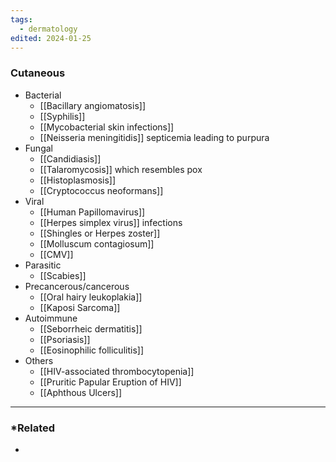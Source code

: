 ```yaml
---
tags:
  - dermatology
edited: 2024-01-25
---
```

### Cutaneous
- Bacterial
	- [[Bacillary angiomatosis]]
	- [[Syphilis]] 
	- [[Mycobacterial skin infections]] 
	- [[Neisseria meningitidis]] septicemia leading to purpura 
- Fungal
	- [[Candidiasis]]
	- [[Talaromycosis]] which resembles pox 
	- [[Histoplasmosis]]
	- [[Cryptococcus neoformans]] 
- Viral
	- [[Human Papillomavirus]] 
	- [[Herpes simplex virus]] infections 
	- [[Shingles or Herpes zoster]] 
	- [[Molluscum contagiosum]] 
	- [[CMV]] 
- Parasitic
	- [[Scabies]] 
- Precancerous/cancerous
	- [[Oral hairy leukoplakia]]
	- [[Kaposi Sarcoma]] 
- Autoimmune
	- [[Seborrheic dermatitis]]
	- [[Psoriasis]] 
	- [[Eosinophilic folliculitis]] 
- Others
	- [[HIV-associated thrombocytopenia]] 
	- [[Pruritic Papular Eruption of HIV]] 
	- [[Aphthous Ulcers]] 
---
### *Related
- 